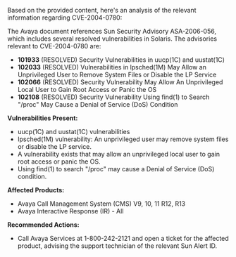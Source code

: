Based on the provided content, here's an analysis of the relevant information regarding CVE-2004-0780:

The Avaya document references Sun Security Advisory ASA-2006-056, which includes several resolved vulnerabilities in Solaris. The advisories relevant to CVE-2004-0780 are:

*   **101933** (RESOLVED) Security Vulnerabilities in uucp(1C) and uustat(1C)
*   **102033** (RESOLVED) Vulnerabilities in lpsched(1M) May Allow an Unprivileged User to Remove System Files or Disable the LP Service
*   **102066** (RESOLVED) Security Vulnerability May Allow An Unprivileged Local User to Gain Root Access or Panic the OS
*   **102108** (RESOLVED) Security Vulnerability Using find(1) to Search "/proc" May Cause a Denial of Service (DoS) Condition

**Vulnerabilities Present:**

*   uucp(1C) and uustat(1C) vulnerabilities
*   lpsched(1M) vulnerability: An unprivileged user may remove system files or disable the LP service.
*   A vulnerability exists that may allow an unprivileged local user to gain root access or panic the OS.
*   Using find(1) to search "/proc" may cause a Denial of Service (DoS) condition.

**Affected Products:**

*   Avaya Call Management System (CMS) V9, 10, 11 R12, R13
*   Avaya Interactive Response (IR) - All

**Recommended Actions:**

*   Call Avaya Services at 1-800-242-2121 and open a ticket for the affected product, advising the support technician of the relevant Sun Alert ID.